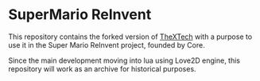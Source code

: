 # SuperMario ReInvent

This repository contains the forked version of [TheXTech](https://github.com/Wohlstand/TheXTech)
with a purpose to use it in the Super Mario ReInvent project, founded by Core.

Since the main development moving into lua using Love2D engine, this repository will work as an
archive for historical purposes.
